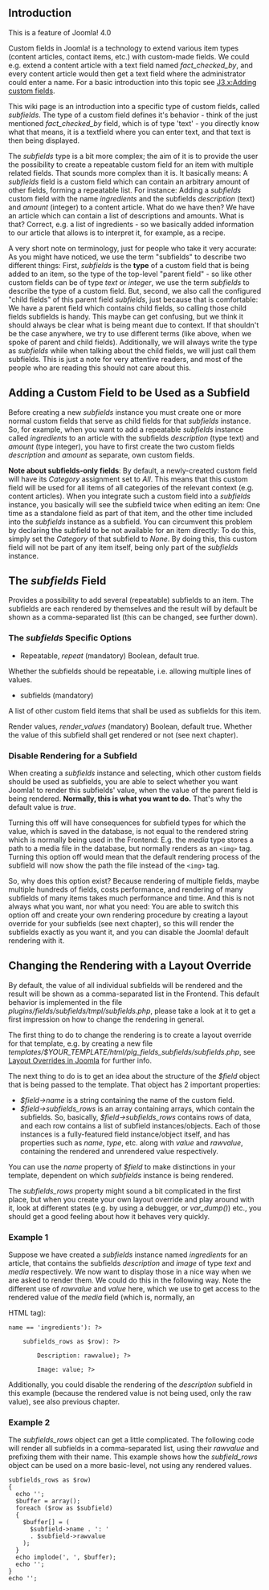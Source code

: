 <!-- Filename: Custom_fields_type:_Subfields / Display title: Custom fields type: Subfields -->

## Introduction

This is a feature of Joomla! 4.0

Custom fields in Joomla! is a technology to extend various item types
(content articles, contact items, etc.) with custom-made fields. We
could e.g. extend a content article with a text field named
*fact_checked_by*, and every content article would then get a text field
where the administrator could enter a name. For a basic introduction
into this topic see [J3.x:Adding custom
fields](https://docs.joomla.org/J3.x:Adding_custom_fields "J3.x:Adding custom fields").

This wiki page is an introduction into a specific type of custom fields,
called *subfields*. The type of a custom field defines it's behavior -
think of the just mentioned *fact_checked_by* field, which is of type
'text' - you directly know what that means, it is a textfield where you
can enter text, and that text is then being displayed.

The *subfields* type is a bit more complex; the aim of it is to provide
the user the possibility to create a repeatable custom field for an item
with multiple related fields. That sounds more complex than it is. It
basically means: A *subfields* field is a custom field which can contain
an arbitrary amount of other fields, forming a repeatable list. For
instance: Adding a *subfields* custom field with the name *ingredients*
and the subfields *description* (text) and *amount* (integer) to a
content article. What do we have then? We have an article which can
contain a list of descriptions and amounts. What is that? Correct, e.g.
a list of ingredients - so we basically added information to our article
that allows is to interpret it, for example, as a recipe.

A very short note on terminology, just for people who take it very
accurate: As you might have noticed, we use the term "subfields" to
describe two different things: First, *subfields* is the **type** of a
custom field that is being added to an item, so the type of the
top-level "parent field" - so like other custom fields can be of type
*text* or *integer*, we use the term *subfields* to describe the type of
a custom field. But, second, we also call the configured "child fields"
of this parent field *subfields*, just because that is comfortable: We
have a parent field which contains child fields, so calling those child
fields subfields is handy. This maybe can get confusing, but we think it
should always be clear what is being meant due to context. If that
shouldn't be the case anywhere, we try to use different terms (like
above, when we spoke of parent and child fields). Additionally, we will
always write the type as *subfields* while when talking about the child
fields, we will just call them subfields. This is just a note for very
attentive readers, and most of the people who are reading this should
not care about this.

## Adding a Custom Field to be Used as a Subfield

Before creating a new *subfields* instance you must create one or more
normal custom fields that serve as child fields for that *subfields*
instance. So, for example, when you want to add a repeatable *subfields*
instance called *ingredients* to an article with the subfields
*description* (type text) and *amount* (type integer), you have to first
create the two custom fields *description* and *amount* as separate, own
custom fields.

**Note about subfields-only fields**: By default, a newly-created custom
field will have its *Category* assignment set to *All*. This means that
this custom field will be used for all items of all categories of the
relevant context (e.g. content articles). When you integrate such a
custom field into a *subfields* instance, you basically will see the
subfield twice when editing an item: One time as a standalone field as
part of that item, and the other time included into the *subfields*
instance as a subfield. You can circumvent this problem by declaring the
subfield to be not available for an item directly: To do this, simply
set the *Category* of that subfield to *None*. By doing this, this
custom field will not be part of any item itself, being only part of the
*subfields* instance.

## The *subfields* Field

Provides a possibility to add several (repeatable) subfields to an item.
The subfields are each rendered by themselves and the result will by
default be shown as a comma-separated list (this can be changed, see
further down).

### The *subfields* Specific Options

- Repeatable, *repeat* (mandatory) Boolean, default true.

Whether the subfields should be repeatable, i.e. allowing multiple lines
of values.

- subfields (mandatory)

A list of other custom field items that shall be used as subfields for
this item.

Render values, *render_values* (mandatory) Boolean, default true.
Whether the value of this subfield shall get rendered or not (see next
chapter).

### Disable Rendering for a Subfield

When creating a *subfields* instance and selecting, which other custom
fields should be used as subfields, you are able to select whether you
want Joomla! to render this subfields' value, when the value of the
parent field is being rendered. **Normally, this is what you want to
do.** That's why the default value is *true*.

Turning this off will have consequences for subfield types for which the
value, which is saved in the database, is not equal to the rendered
string which is normally being used in the Frontend: E.g. the *media*
type stores a path to a media file in the database, but normally renders
as an `<img>` tag. Turning this option off would mean that the default
rendering process of the subfield will now show the path the file instead
of the `<img>` tag.

So, why does this option exist? Because rendering of multiple fields,
maybe multiple hundreds of fields, costs performance, and rendering of
many subfields of many items takes much performance and time. And this
is not always what you want, nor what you need: You are able to switch
this option off and create your own rendering procedure by creating a
layout override for your subfields (see next chapter), so this will
render the subfields exactly as you want it, and you can disable the
Joomla! default rendering with it.

## Changing the Rendering with a Layout Override

By default, the value of all individual subfields will be rendered and
the result will be shown as a comma-separated list in the Frontend. This
default behavior is implemented in the file
*plugins/fields/subfields/tmpl/subfields.php*, please take a look at it
to get a first impression on how to change the rendering in general.

The first thing to do to change the rendering is to create a layout
override for that template, e.g. by creating a new file
*templates/\$YOUR_TEMPLATE/html/plg_fields_subfields/subfields.php*, see
<a href="https://docs.joomla.org/Layout_Overrides_in_Joomla"
class="mw-redirect" title="Layout Overrides in Joomla">Layout Overrides
in Joomla</a> for further info.

The next thing to do is to get an idea about the structure of the
*\$field* object that is being passed to the template. That object has 2
important properties:

- *\$field-\>name* is a string containing the name of the custom field.
- *\$field-\>subfields_rows* is an array containing arrays, which
  contain the subfields. So, basically, *\$field-\>subfields_rows*
  contains rows of data, and each row contains a list of subfield
  instances/objects. Each of those instances is a fully-featured field
  instance/object itself, and has properties such as *name*, *type*,
  etc. along with *value* and *rawvalue*, containing the rendered and
  unrendered value respectively.

You can use the *name* property of *\$field* to make distinctions in
your template, dependent on which *subfields* instance is being
rendered.

The *subfields_rows* property might sound a bit complicated in the first
place, but when you create your own layout override and play around with
it, look at different states (e.g. by using a debugger, or *var_dump()*)
etc., you should get a good feeling about how it behaves very quickly.

### Example 1

Suppose we have created a *subfields* instance named *ingredients* for
an article, that contains the subfields *description* and *image* of
type *text* and *media* respectively. We now want to display those in a
nice way when we are asked to render them. We could do this in the
following way. Note the different use of *rawvalue* and *value* here,
which we use to get access to the rendered value of the *media* field
(which is, normally, an

HTML tag):

    name == 'ingredients'): ?>

        subfields_rows as $row): ?>

            Description: rawvalue); ?>

            Image: value; ?>




Additionally, you could disable the rendering of the *description*
subfield in this example (because the rendered value is not being used,
only the raw value), see also previous chapter.

### Example 2

The *subfields_rows* object can get a little complicated. The following
code will render all subfields in a comma-separated list, using their
*rawvalue* and prefixing them with their name. This example shows how
the *subfield_rows* object can be used on a more basic-level, not using
any rendered values.

    subfields_rows as $row)
    {
      echo '';
      $buffer = array();
      foreach ($row as $subfield)
      {
        $buffer[] = (
          $subfield->name . ': '
          . $subfield->rawvalue
        );
      }
      echo implode(', ', $buffer);
      echo '';
    }
    echo '';
